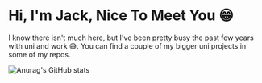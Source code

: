 # Hi, I'm Jack, Nice To Meet You 😁

I know there isn't much here, but I've been pretty busy the past few years with uni and work 😅.
You can find a couple of my bigger uni projects in some of my repos.

![Anurag's GitHub stats](https://github-readme-stats.vercel.app/api?username=jack-day&show_icons=true&theme=radical&count_private=true&title_color=8EC1E6&bg_color=202020&text_color=fff&icon_color=8EC1E6)
